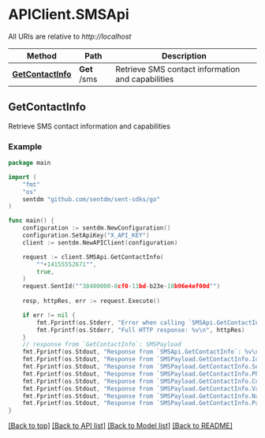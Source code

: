 # APIClient.SMSApi

All URIs are relative to *http://localhost*

Method | Path | Description
------------- | ------------- | -------------
[**GetContactInfo**](SMSApi.md#GetContactInfo) | **Get** /sms | Retrieve SMS contact information and capabilities



## GetContactInfo

Retrieve SMS contact information and capabilities



### Example

```go
package main

import (
    "fmt"
    "os"
    sentdm "github.com/sentdm/sent-sdks/go"
)

func main() {
    configuration := sentdm.NewConfiguration()
    configuration.SetApiKey("X_API_KEY")
    client := sentdm.NewAPIClient(configuration)

    request := client.SMSApi.GetContactInfo(
        ""+14155552671"",
        true,
    )
    request.SentId(""38400000-8cf0-11bd-b23e-10b96e4ef00d"")
    
    resp, httpRes, err := request.Execute()

    if err != nil {
        fmt.Fprintf(os.Stderr, "Error when calling `SMSApi.GetContactInfo``: %v\n", err)
        fmt.Fprintf(os.Stderr, "Full HTTP response: %v\n", httpRes)
    }
    // response from `GetContactInfo`: SMSPayload
    fmt.Fprintf(os.Stdout, "Response from `SMSApi.GetContactInfo`: %v\n", resp)
    fmt.Fprintf(os.Stdout, "Response from `SMSPayload.GetContactInfo.Id`: %v\n", *resp.Id)
    fmt.Fprintf(os.Stdout, "Response from `SMSPayload.GetContactInfo.SentId`: %v\n", *resp.SentId)
    fmt.Fprintf(os.Stdout, "Response from `SMSPayload.GetContactInfo.PhoneNumber`: %v\n", *resp.PhoneNumber)
    fmt.Fprintf(os.Stdout, "Response from `SMSPayload.GetContactInfo.CountryCode`: %v\n", *resp.CountryCode)
    fmt.Fprintf(os.Stdout, "Response from `SMSPayload.GetContactInfo.ValidNumber`: %v\n", *resp.ValidNumber)
    fmt.Fprintf(os.Stdout, "Response from `SMSPayload.GetContactInfo.NationalFormat`: %v\n", *resp.NationalFormat)
    fmt.Fprintf(os.Stdout, "Response from `SMSPayload.GetContactInfo.Payload`: %v\n", *resp.Payload)
}
```

[[Back to top]](#) [[Back to API list]](../README.md#documentation-for-api-endpoints)
[[Back to Model list]](../README.md#documentation-for-models)
[[Back to README]](../README.md)

